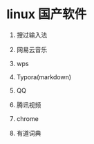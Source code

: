 # linux 国产软件

1. 搜过输入法

2. 网易云音乐

3. wps

4. Typora(markdown)

5. QQ

6. 腾讯视频

7. chrome

8. 有道词典

   